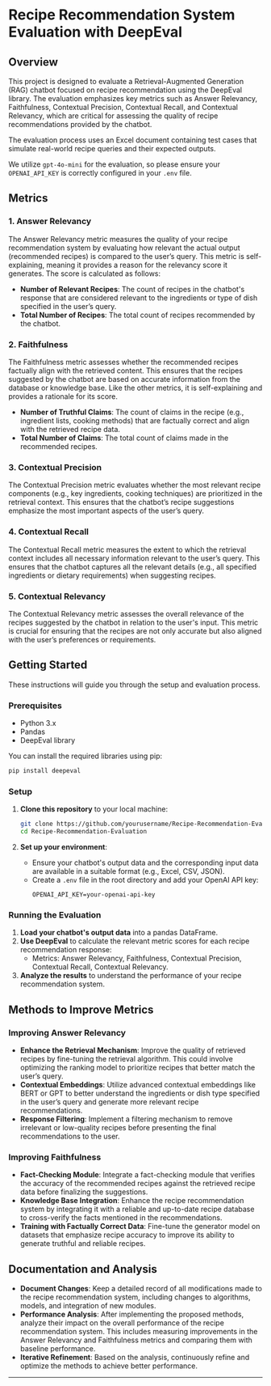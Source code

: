 # Recipe Recommendation System Evaluation with DeepEval

## Overview

This project is designed to evaluate a Retrieval-Augmented Generation (RAG) chatbot focused on recipe recommendation using the DeepEval library. The evaluation emphasizes key metrics such as Answer Relevancy, Faithfulness, Contextual Precision, Contextual Recall, and Contextual Relevancy, which are critical for assessing the quality of recipe recommendations provided by the chatbot.

The evaluation process uses an Excel document containing test cases that simulate real-world recipe queries and their expected outputs.

We utilize `gpt-4o-mini` for the evaluation, so please ensure your `OPENAI_API_KEY` is correctly configured in your `.env` file.

## Metrics

### 1. Answer Relevancy

The Answer Relevancy metric measures the quality of your recipe recommendation system by evaluating how relevant the actual output (recommended recipes) is compared to the user’s query. This metric is self-explaining, meaning it provides a reason for the relevancy score it generates. The score is calculated as follows:


- **Number of Relevant Recipes**: The count of recipes in the chatbot's response that are considered relevant to the ingredients or type of dish specified in the user’s query.
- **Total Number of Recipes**: The total count of recipes recommended by the chatbot.

### 2. Faithfulness

The Faithfulness metric assesses whether the recommended recipes factually align with the retrieved content. This ensures that the recipes suggested by the chatbot are based on accurate information from the database or knowledge base. Like the other metrics, it is self-explaining and provides a rationale for its score.


- **Number of Truthful Claims**: The count of claims in the recipe (e.g., ingredient lists, cooking methods) that are factually correct and align with the retrieved recipe data.
- **Total Number of Claims**: The total count of claims made in the recommended recipes.

### 3. Contextual Precision

The Contextual Precision metric evaluates whether the most relevant recipe components (e.g., key ingredients, cooking techniques) are prioritized in the retrieval context. This ensures that the chatbot’s recipe suggestions emphasize the most important aspects of the user’s query.


### 4. Contextual Recall

The Contextual Recall metric measures the extent to which the retrieval context includes all necessary information relevant to the user’s query. This ensures that the chatbot captures all the relevant details (e.g., all specified ingredients or dietary requirements) when suggesting recipes.


### 5. Contextual Relevancy

The Contextual Relevancy metric assesses the overall relevance of the recipes suggested by the chatbot in relation to the user's input. This metric is crucial for ensuring that the recipes are not only accurate but also aligned with the user’s preferences or requirements.

## Getting Started

These instructions will guide you through the setup and evaluation process.

### Prerequisites

- Python 3.x
- Pandas
- DeepEval library

You can install the required libraries using pip:

```bash
pip install deepeval
```

### Setup

1. **Clone this repository** to your local machine:
   ```bash
   git clone https://github.com/yourusername/Recipe-Recommendation-Evaluation.git
   cd Recipe-Recommendation-Evaluation
   ```

2. **Set up your environment**:
   - Ensure your chatbot's output data and the corresponding input data are available in a suitable format (e.g., Excel, CSV, JSON).
   - Create a `.env` file in the root directory and add your OpenAI API key:
     ```
     OPENAI_API_KEY=your-openai-api-key
     ```

### Running the Evaluation

1. **Load your chatbot's output data** into a pandas DataFrame.
2. **Use DeepEval** to calculate the relevant metric scores for each recipe recommendation response:
   - Metrics: Answer Relevancy, Faithfulness, Contextual Precision, Contextual Recall, Contextual Relevancy.
3. **Analyze the results** to understand the performance of your recipe recommendation system.

## Methods to Improve Metrics

### Improving Answer Relevancy

- **Enhance the Retrieval Mechanism**: Improve the quality of retrieved recipes by fine-tuning the retrieval algorithm. This could involve optimizing the ranking model to prioritize recipes that better match the user’s query.
- **Contextual Embeddings**: Utilize advanced contextual embeddings like BERT or GPT to better understand the ingredients or dish type specified in the user’s query and generate more relevant recipe recommendations.
- **Response Filtering**: Implement a filtering mechanism to remove irrelevant or low-quality recipes before presenting the final recommendations to the user.

### Improving Faithfulness

- **Fact-Checking Module**: Integrate a fact-checking module that verifies the accuracy of the recommended recipes against the retrieved recipe data before finalizing the suggestions.
- **Knowledge Base Integration**: Enhance the recipe recommendation system by integrating it with a reliable and up-to-date recipe database to cross-verify the facts mentioned in the recommendations.
- **Training with Factually Correct Data**: Fine-tune the generator model on datasets that emphasize recipe accuracy to improve its ability to generate truthful and reliable recipes.

## Documentation and Analysis

- **Document Changes**: Keep a detailed record of all modifications made to the recipe recommendation system, including changes to algorithms, models, and integration of new modules.
- **Performance Analysis**: After implementing the proposed methods, analyze their impact on the overall performance of the recipe recommendation system. This includes measuring improvements in the Answer Relevancy and Faithfulness metrics and comparing them with baseline performance.
- **Iterative Refinement**: Based on the analysis, continuously refine and optimize the methods to achieve better performance.

---

